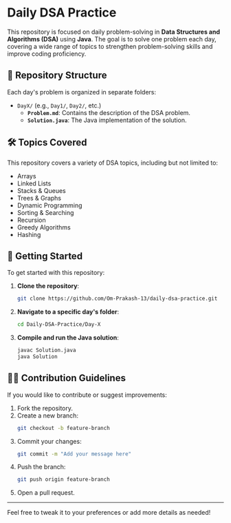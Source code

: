# Daily DSA Practice

This repository is focused on daily problem-solving in **Data Structures and Algorithms (DSA)** using **Java**. The goal is to solve one problem each day, covering a wide range of topics to strengthen problem-solving skills and improve coding proficiency.

## 📁 Repository Structure

Each day's problem is organized in separate folders:

- `DayX/` (e.g., `Day1/`, `Day2/`, etc.)
  - **`Problem.md`**: Contains the description of the DSA problem.
  - **`Solution.java`**: The Java implementation of the solution.

## 🛠️ Topics Covered

This repository covers a variety of DSA topics, including but not limited to:

- Arrays
- Linked Lists
- Stacks & Queues
- Trees & Graphs
- Dynamic Programming
- Sorting & Searching
- Recursion
- Greedy Algorithms
- Hashing

## 🚀 Getting Started

To get started with this repository:

1. **Clone the repository**:
    ```bash
    git clone https://github.com/Om-Prakash-13/daily-dsa-practice.git
    ```

2. **Navigate to a specific day's folder**:
    ```bash
    cd Daily-DSA-Practice/Day-X
    ```

3. **Compile and run the Java solution**:
    ```bash
    javac Solution.java
    java Solution
    ```

## 🧑‍💻 Contribution Guidelines

If you would like to contribute or suggest improvements:

1. Fork the repository.
2. Create a new branch:
    ```bash
    git checkout -b feature-branch
    ```
3. Commit your changes:
    ```bash
    git commit -m "Add your message here"
    ```
4. Push the branch:
    ```bash
    git push origin feature-branch
    ```
5. Open a pull request.

---

Feel free to tweak it to your preferences or add more details as needed!

